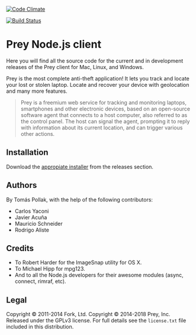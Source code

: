 [![Code Climate](https://codeclimate.com/github/prey/prey-node-client/badges/gpa.svg)](https://codeclimate.com/github/prey/prey-node-client)

[![Build Status](https://travis-ci.org/prey/prey-node-client.svg?branch=travis-ci)](https://travis-ci.org/prey/prey-node-client)

# Prey Node.js client

Here you will find all the source code for the current and in development releases of the Prey client for Mac, Linux, and Windows.

Prey is the most complete anti-theft application! It lets you track and locate your lost or stolen laptop. Locate and recover your device with geolocation and many more features.

> Prey is a freemium web service for tracking and monitoring laptops, smartphones and other electronic devices, based on an open-source software agent that connects to a host computer, also referred to as the control panel. The host can signal the agent, prompting it to reply with information about its current location, and can trigger various other actions.

## Installation

Download the [appropiate installer](https://github.com/prey/prey-node-client/releases) from the releases section.

## Authors

By Tomás Pollak, with the help of the following contributors:

 - Carlos Yaconi
 - Javier Acuña
 - Mauricio Schneider
 - Rodrigo Aliste

## Credits

 - To Robert Harder for the ImageSnap utility for OS X.
 - To Michael Hipp for mpg123.
 - And to all the Node.js developers for their awesome modules (async, connect, rimraf, etc).

## Legal

Copyright © 2011-2014 Fork, Ltd.
Copyright © 2014-2018 Prey, Inc.
Released under the GPLv3 license.
For full details see the `license.txt` file included in this distribution.
